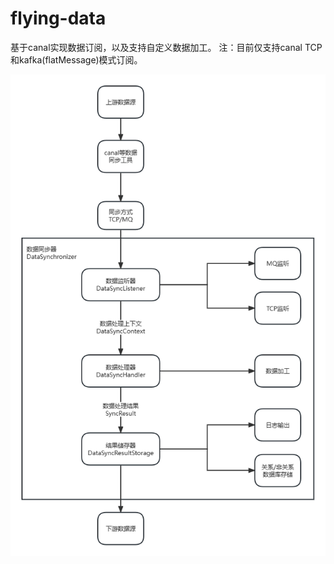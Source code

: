 # flying-data
基于canal实现数据订阅，以及支持自定义数据加工。
注：目前仅支持canal TCP和kafka(flatMessage)模式订阅。

![introduce.png](introduce.png)
